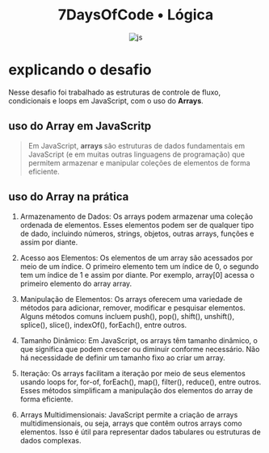 <h1 align='center'>  7DaysOfCode • Lógica  </h1>

<div align='center'>

![js](https://img.shields.io/badge/JavaScript-0D1117?style=for-the-badge&logo=javascript&logoColor=F7DF1E)

</div>

# explicando o desafio

Nesse desafio foi trabalhado as estruturas de controle de fluxo, condicionais e loops em JavaScript, com o uso do <strong>Arrays</strong>.

## uso do Array em JavaScritp

 <blockquote>  Em JavaScript, <strong>arrays </strong>são estruturas de dados fundamentais em JavaScript (e em muitas outras linguagens de programação) que permitem armazenar e manipular coleções de elementos de forma eficiente. 
 </blockquote>

 ## uso do Array na prática 

1. Armazenamento de Dados: Os arrays podem armazenar uma coleção ordenada de elementos. Esses elementos podem ser de qualquer tipo de dado, incluindo números, strings, objetos, outras arrays, funções e assim por diante.

2. Acesso aos Elementos: Os elementos de um array são acessados por meio de um índice. O primeiro elemento tem um índice de 0, o segundo tem um índice de 1 e assim por diante. Por exemplo, array[0] acessa o primeiro elemento do array array.

3. Manipulação de Elementos: Os arrays oferecem uma variedade de métodos para adicionar, remover, modificar e pesquisar elementos. Alguns métodos comuns incluem push(), pop(), shift(), unshift(), splice(), slice(), indexOf(), forEach(), entre outros.

4. Tamanho Dinâmico: Em JavaScript, os arrays têm tamanho dinâmico, o que significa que podem crescer ou diminuir conforme necessário. Não há necessidade de definir um tamanho fixo ao criar um array.

5. Iteração: Os arrays facilitam a iteração por meio de seus elementos usando loops for, for-of, forEach(), map(), filter(), reduce(), entre outros. Esses métodos simplificam a manipulação dos elementos do array de forma eficiente.

6. Arrays Multidimensionais: JavaScript permite a criação de arrays multidimensionais, ou seja, arrays que contêm outros arrays como elementos. Isso é útil para representar dados tabulares ou estruturas de dados complexas.